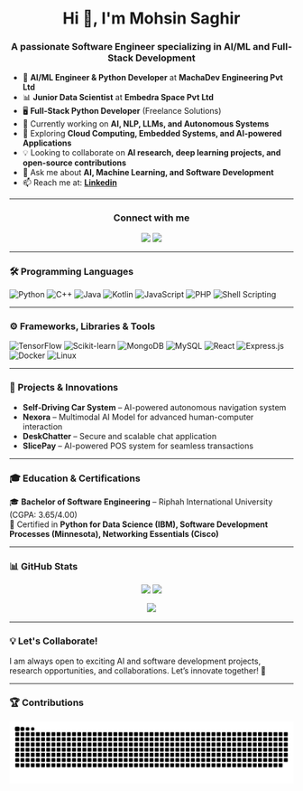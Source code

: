 <h1 align="center">Hi 👋, I'm Mohsin Saghir</h1>
<h3 align="center">A passionate Software Engineer specializing in AI/ML and Full-Stack Development</h3>

- 🤖 **AI/ML Engineer & Python Developer** at **MachaDev Engineering Pvt Ltd**
- 📊 **Junior Data Scientist** at **Embedra Space Pvt Ltd**
- 🖥️ **Full-Stack Python Developer** (Freelance Solutions)
- 🚀 Currently working on **AI, NLP, LLMs, and Autonomous Systems**
- 📡 Exploring **Cloud Computing, Embedded Systems, and AI-powered Applications**
- 💡 Looking to collaborate on **AI research, deep learning projects, and open-source contributions**
- 💬 Ask me about **AI, Machine Learning, and Software Development**
- 📫 Reach me at: **[Linkedin](https://www.linkedin.com/in/sardarmohsinsaghir/)**

---

<!-- Social Media Links -->
<div align="center">
<h3 align="center">Connect with me</h3>
<a href="https://linkedin.com/in/sardarmohsinsaghir"><img src="https://img.icons8.com/fluent/48/000000/linkedin.png"/></a>
<a href="https://github.com/sardarmohsinsaghir"><img src="https://img.icons8.com/fluent/48/000000/github.png"/></a>
</div>

---

<h3>🛠 Programming Languages</h3>

<div align="left">
  <img alt="Python" src="https://img.shields.io/badge/python-3670A0?style=for-the-badge&logo=python&logoColor=ffdd54"/>
  <img alt="C++" src="https://img.shields.io/badge/C%2B%2B-00599C?style=for-the-badge&logo=c%2B%2B&logoColor=white"/>
  <img alt="Java" src="https://img.shields.io/badge/Java-ED8B00?style=for-the-badge&logo=java&logoColor=white"/>
  <img alt="Kotlin" src="https://img.shields.io/badge/Kotlin-%230095D5.svg?style=for-the-badge&logo=kotlin&logoColor=white"/>
  <img alt="JavaScript" src="https://img.shields.io/badge/JavaScript-323330?style=for-the-badge&logo=javascript&logoColor=F7DF1E"/>
  <img alt="PHP" src="https://img.shields.io/badge/php-%23777BB4.svg?style=for-the-badge&logo=php&logoColor=white"/>
  <img alt="Shell Scripting" src="https://img.shields.io/badge/Shell_Scripting-%23323232.svg?style=for-the-badge&logo=gnu-bash&logoColor=white"/>
</div>

---

<h3>⚙️ Frameworks, Libraries & Tools</h3>

<div align="left">
  <img alt="TensorFlow" src="https://img.shields.io/badge/TensorFlow-%23FF6F00.svg?style=for-the-badge&logo=TensorFlow&logoColor=white"/>
  <img alt="Scikit-learn" src="https://img.shields.io/badge/scikit--learn-F7931E.svg?style=for-the-badge&logo=scikit-learn&logoColor=white"/>
  <img alt="MongoDB" src="https://img.shields.io/badge/MongoDB-%2347A248.svg?style=for-the-badge&logo=mongodb&logoColor=white"/>
  <img alt="MySQL" src="https://img.shields.io/badge/MySQL-%2300f.svg?style=for-the-badge&logo=mysql&logoColor=white"/>
  <img alt="React" src="https://img.shields.io/badge/react-%2320232a.svg?style=for-the-badge&logo=react&logoColor=%2361DAFB"/>
  <img alt="Express.js" src="https://img.shields.io/badge/express.js-%23404d59.svg?style=for-the-badge&logo=express&logoColor=%2361DAFB"/>
  <img alt="Docker" src="https://img.shields.io/badge/docker-%230db7ed.svg?style=for-the-badge&logo=docker&logoColor=white"/>
  <img alt="Linux" src="https://img.shields.io/badge/Linux-FCC624?style=for-the-badge&logo=linux&logoColor=black"/>
</div>

---

<h3>🚀 Projects & Innovations</h3>

- **Self-Driving Car System** – AI-powered autonomous navigation system  
- **Nexora** – Multimodal AI Model for advanced human-computer interaction  
- **DeskChatter** – Secure and scalable chat application  
- **SlicePay** – AI-powered POS system for seamless transactions  

---

<h3>🎓 Education & Certifications</h3>

🎓 **Bachelor of Software Engineering** – Riphah International University (CGPA: 3.65/4.00)  
📜 Certified in **Python for Data Science (IBM), Software Development Processes (Minnesota), Networking Essentials (Cisco)**  

---

<h3>📊 GitHub Stats</h3>

<p align="center">
  <img height="180em" src="https://github-readme-stats.vercel.app/api?username=sardarmohsinsaghir&show_icons=true&theme=tokyonight&hide_border=true"/>
  <img height="180em" src="https://github-readme-stats.vercel.app/api/top-langs/?username=sardarmohsinsaghir&layout=compact&langs_count=8&theme=tokyonight&hide_border=true"/>
</p>

<p align="center">
  <img width="54%" src="https://streak-stats.demolab.com?user=sardarmohsinsaghir&theme=tokyonight&hide_border=true" />
</p>

---

<h3>💡 Let's Collaborate!</h3>

I am always open to exciting AI and software development projects, research opportunities, and collaborations. Let’s innovate together! 🚀

---

<h3>🏆 Contributions</h3>

<p align="center">
  <img src="https://github.com/Platane/snk/raw/output/github-contribution-grid-snake.svg" alt="Animated Snake" />
</p>

